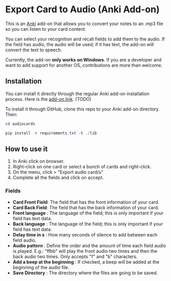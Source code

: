 # Export Card to Audio (Anki Add-on)

This is an [Anki](https://apps.ankiweb.net/) add-on that allows you to convert your notes to an .mp3 file so you can listen to your card content.

You can select your recognition and recall fields to add them to the audio. If the field has audio, the audio will be used; if it has text, the add-on will convert the text to speech.

Currently, the add-on **only works on Windows**. If you are a developer and want to add support for another OS, contributions are more than welcome.

## Installation

You can install it directly through the regular Anki add-on installation process. Here is the [add-on link](https://ankiweb.net/shared/info/1117983796). (TODO)

To install it through GitHub, clone this repo to your Anki add-on directory. Then:

```powershell
cd audiocards

pip install -r requirements.txt -t ./lib
```

## How to use it

1. In Anki click on browser.
2. Right-click on one card or select a bunch of cards and right-click.
3. On the menu, click > "Export audio card/s"
4. Complete all the fields and click on accept.

### Fields

- **Card Front Field**: The field that has the front information of your card.
- **Card Back Field**: The field that has the back information of your card.
- **Front language** : The language of the field; this is only important if your field has text data.
- **Back language** : The language of the field; this is only important if your field has text data.
- **Delay time in s** : How many seconds of silence to add between each field audio.
- **Audio pattern** : Define the order and the amount of time each field audio is played. E.g.: "ffbb" will play the front audio two times and then the back audio two times. Only accepts "f" and "b" characters.
- **Add a beep at the beginning** : If checked, a beep will be added at the beginning of the audio file.
- **Save Directory** : The directory where the files are going to be saved.
